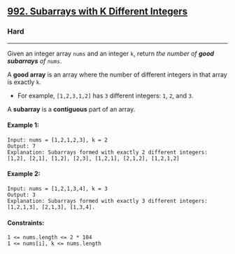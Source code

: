 [992. Subarrays with K Different Integers](https://leetcode.com/problems/subarrays-with-k-different-integers/?envType=daily-question&envId=2024-03-30)
---------------------------------------------------------------------------------------------------------------------------------------------

### Hard
---------------------------------------------------------------------------------------------------------------------------------------------

Given an integer array `nums` and an integer `k`, return _the number of **good subarrays** of `nums`_.

A **good array** is an array where the number of different integers in that array is exactly `k`.

- For example, `[1,2,3,1,2]` has `3` different integers: `1`, `2`, and `3`.

A **subarray** is a **contiguous** part of an array.

#### Example 1:
```
Input: nums = [1,2,1,2,3], k = 2
Output: 7
Explanation: Subarrays formed with exactly 2 different integers: [1,2], [2,1], [1,2], [2,3], [1,2,1], [2,1,2], [1,2,1,2]
```
#### Example 2:
```
Input: nums = [1,2,1,3,4], k = 3
Output: 3
Explanation: Subarrays formed with exactly 3 different integers: [1,2,1,3], [2,1,3], [1,3,4].
```
#### Constraints:
```
1 <= nums.length <= 2 * 104
1 <= nums[i], k <= nums.length
```
